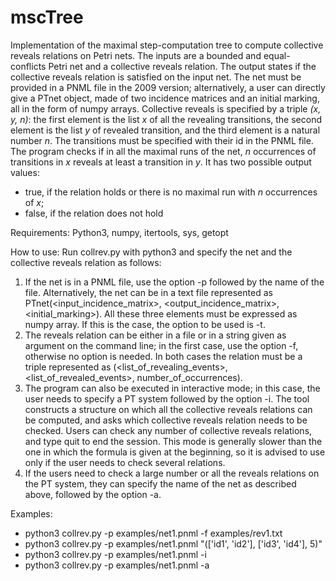 # mscTree

Implementation of the maximal step-computation tree to compute collective reveals relations on Petri nets.
The inputs are a bounded and equal-conflicts Petri net and a collective reveals relation.
The output states if the collective reveals relation is satisfied on the input net.
The net must be provided in a PNML file in the 2009 version; alternatively, a user can directly give a PTnet object,
made of two incidence matrices and an initial marking, all in the form of numpy arrays.
Collective reveals is specified by a triple *(x, y, n)*: the first element is the list *x* of all the revealing transitions,
the second element is the list *y* of revealed transition, and the third element is a natural number *n*.
The transitions must be specified with their id in the PNML file.
The program checks if in all the maximal runs of the net, *n* occurrences of transitions in *x* reveals at least 
a transition in *y*.
It has two possible output values: 
- true, if the relation holds or there is no maximal run with *n* occurrences of *x*; 
- false, if the relation does not hold

Requirements:
Python3, numpy, itertools, sys, getopt

How to use:
Run collrev.py with python3 and specify the net and the collective reveals relation as follows:
1. If the net is in a PNML file, use the option -p followed by the name of the file.
Alternatively, the net can be in a text file represented as PTnet(<input_incidence_matrix>, <output_incidence_matrix>, <initial_marking>).
All these three elements must be expressed as numpy array. 
If this is the case, the option to be used is -t.
2. The reveals relation can be either in a file or in a string given as argument on the command line;
in the first case, use the option -f, otherwise no option is needed.
In both cases the relation must be a triple represented as (<list_of_revealing_events>, <list_of_revealed_events>, number_of_occurrences).
3. The program can also be executed in interactive mode; in this case, the user needs to specify a PT system followed by the
option -i. The tool constructs a structure on which all the collective reveals relations can be computed, and asks
which collective reveals relation needs to be checked. Users can check any number of collective reveals relations, and type quit to
end the session. This mode is generally slower than the one in which the formula is given at the beginning, so it is advised to
use only if the user needs to check several relations.
4. If the users need to check a large number or all the reveals relations on the PT system, they can specify the name of the net as described above, 
followed by the option -a. 

Examples:
- python3 collrev.py -p examples/net1.pnml -f examples/rev1.txt
- python3 collrev.py -p examples/net1.pnml "(['id1', 'id2'], ['id3', 'id4'], 5)"
- python3 collrev.py -p examples/net1.pnml -i
- python3 collrev.py -p examples/net1.pnml -a
